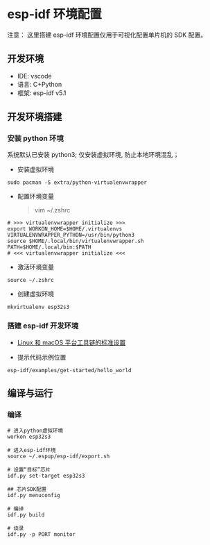 # esp-idf 环境配置

注意： 这里搭建 esp-idf 环境配置仅用于可视化配置单片机的 SDK 配置。

## 开发环境

- IDE: vscode
- 语言: C+Python
- 框架: esp-idf v5.1

## 开发环境搭建

### 安装 python 环境

系统默认已安装 python3;
仅安装虚拟环境, 防止本地环境混乱；

- 安装虚拟环境

```shell
sudo pacman -S extra/python-virtualenvwrapper
```

- 配置环境变量
  > vim ~/.zshrc

```shell
# >>> virtualenvwrapper initialize >>>
export WORKON_HOME=$HOME/.virtualenvs
VIRTUALENVWRAPPER_PYTHON=/usr/bin/python3
source $HOME/.local/bin/virtualenvwrapper.sh
PATH=$HOME/.local/bin:$PATH
# <<< virtualenvwrapper initialize <<<
```

- 激活环境变量

```shell
source ~/.zshrc
```

- 创建虚拟环境

```shell
mkvirtualenv esp32s3
```

### 搭建 esp-idf 开发环境

- [Linux 和 macOS 平台工具链的标准设置](https://docs.espressif.com/projects/esp-idf/zh_CN/latest/esp32s3/get-started/linux-macos-setup.html)

- 提示代码示例位置

```shell
esp-idf/examples/get-started/hello_world
```

## 编译与运行

### 编译

```shell
# 进入python虚拟环境
workon esp32s3

# 进入esp-idf环境
source ~/.espup/esp-idf/export.sh

# 设置“目标”芯片
idf.py set-target esp32s3

## 芯片SDK配置
idf.py menuconfig

# 编译
idf.py build

# 烧录
idf.py -p PORT monitor
```
